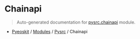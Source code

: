 # Chainapi

> Auto-generated documentation for [pysrc.chainapi](https://github.com/fullon-labs/pyflonkit/blob/master/pysrc/chainapi.py) module.

- [Pyeoskit](../README.md#pyflonkit-index) / [Modules](../MODULES.md#pyflonkit-modules) / [Pysrc](index.md#pysrc) / Chainapi
